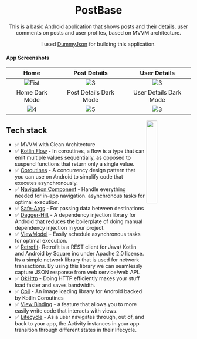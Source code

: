 <h1 align="center">PostBase</h1>

<p align="center">  
This is a basic Android application that shows posts and their details, user comments on posts and user profiles, based on MVVM architecture.
<br/>
<p align="center">I used <a href="https://dummyjson.com/">DummyJson</a> for building this application.</p>
</p>

#### App Screenshots

| Home | Post Details | User Details |
|:-:|:-:|:-:|
| ![Fist](https://github.com/herdal06/PostBase/blob/master/screenshots/home.png?raw=true) | ![3](https://github.com/herdal06/PostBase/blob/master/screenshots/post_details.png?raw=true) | ![3](https://github.com/herdal06/PostBase/blob/master/screenshots/on_click_user.png?raw=true)
| Home Dark Mode | Post Details Dark Mode | User Details Dark Mode |
| ![4](https://github.com/herdal06/PostBase/blob/master/screenshots/home_dark.png?raw=true) | ![5](https://github.com/herdal06/PostBase/blob/master/screenshots/post_details_dark.png?raw=true) | ![3](https://github.com/herdal06/PostBase/blob/master/screenshots/on_click_user_dark.png?raw=true)


<img src="/arts/rickandmorty.gif" align="right"  width="24%"/>

## Tech stack
* ✅ MVVM with Clean Architecture
* ✅ [Kotlin Flow][31] - In coroutines, a flow is a type that can emit multiple values sequentially, as opposed to suspend functions that return only a single value.
* ✅ [Coroutines][51] - A concurrency design pattern that you can use on Android to simplify code that executes asynchronously.
* ✅ [Navigation Component][24] - Handle everything needed for in-app navigation. asynchronous tasks for optimal execution.
* ✅ [Safe-Args][25] - For passing data between destinations
* ✅ [Dagger-Hilt][93] - A dependency injection library for Android that reduces the boilerplate of doing manual dependency injection in your project.
* ✅ [ViewModel][17] - Easily schedule asynchronous tasks for optimal execution.
* ✅ [Retrofit][90]- Retrofit is a REST client for Java/ Kotlin and Android by Square inc under Apache 2.0 license. Its a simple network library that is used for network transactions. By using this library we can seamlessly capture JSON response from web service/web API.
* ✅ [OkHttp][23] - Doing HTTP efficiently makes your stuff load faster and saves bandwidth.
* ✅ [Coil][92] - An image loading library for Android backed by Kotlin Coroutines
* ✅ [View Binding][11] - a feature that allows you to more easily write code that interacts with views.
* ✅ [Lifecycle][22] - As a user navigates through, out of, and back to your app, the Activity instances in your app transition through different states in their lifecycle.


[11]: https://developer.android.com/topic/libraries/view-binding
[92]: https://coil-kt.github.io/coil/compose/
[93]: https://developer.android.com/jetpack/compose/libraries#hilt
[51]: https://developer.android.com/kotlin/coroutines
[90]: https://square.github.io/retrofit/
[31]: https://developer.android.com/kotlin/flow
[22]: https://developer.android.com/guide/components/activities/activity-lifecycle
[17]: https://developer.android.com/jetpack/compose/state#viewmodel-state
[23]: https://square.github.io/okhttp/
[24]: https://developer.android.com/guide/navigation/navigation-getting-started
[25]: https://developer.android.com/guide/navigation/navigation-pass-data
